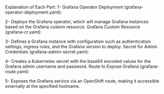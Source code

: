 Explanation of Each Part:
1- Grafana Operator Deployment (grafana-operator-deployment.yaml):

2- Deploys the Grafana operator, which will manage Grafana instances based on the Grafana custom resource.
Grafana Custom Resource (grafana-cr.yaml):

3- Defines a Grafana instance with configuration such as authentication settings, ingress rules, and the Grafana version to deploy.
Secret for Admin Credentials (grafana-admin-secret.yaml):

4- Creates a Kubernetes secret with the base64 encoded values for the Grafana admin username and password.
Route to Expose Grafana (grafana-route.yaml):

5- Exposes the Grafana service via an OpenShift route, making it accessible externally at the specified hostname.
